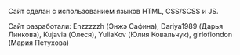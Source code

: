 Сайт сделан с использованием языков HTML, CSS/SCSS и JS.

Cайт разработали:
Enzzzzzh (Энжэ Сафина), 
Dariya1989 (Дарья Линкова),
Kujavia (Олеся),
YuliaKov (Юлия Ковальчук),
girloflondon (Мария Петухова)
